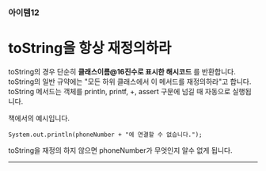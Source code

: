 ### 아이템12
# toString을 항상 재정의하라

toString의 경우 단순히 __클래스이름@16진수로 표시한 해시코드__ 를 반환합니다.  
toString의 일반 규약에는 "모든 하위 클래스에서 이 메서드를 재정의하라"고 합니다.  
toString 메서드는 객체를 println, printf, +, assert 구문에 넘길 때 자동으로 실행됩니다.  

책에서의 예시입니다.

    System.out.println(phoneNumber + "에 연결할 수 없습니다.");
  
toString을 재정의 하지 않으면 phoneNumber가 무엇인지 알수 없게 됩니다.  

---
